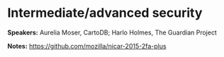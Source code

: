 # Intermediate/advanced security #

**Speakers:** Aurelia Moser, CartoDB; Harlo Holmes, The Guardian Project

**Notes:** <https://github.com/mozilla/nicar-2015-2fa-plus>
